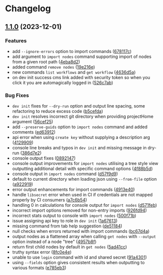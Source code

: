 # Changelog

## [1.1.0](https://github.com/contensis/cli/compare/v1.0.11...v1.1.0) (2023-12-01)


### Features

* add `--ignore-errors` option to import commands ([678117c](https://github.com/contensis/cli/commit/678117c137f1a673c69f1e9f7742525a48f8c3d8))
* add argument to `import nodes` command supporting import of nodes from a given root path ([4eba8d2](https://github.com/contensis/cli/commit/4eba8d208a388ced34a626da71c0f0566f27e50f))
* added command `remove nodes` ([19e216e](https://github.com/contensis/cli/commit/19e216ee899f3b6a60eb7db1fe4c861e05c0ee28))
* new commands `list workflows` and `get workflow` ([4636d5a](https://github.com/contensis/cli/commit/4636d5a67894425e0c7e92aa51fa4cb8d8935412))
* on dev init success cms link added with security token so when you click it you are automagically logged in ([526c7ab](https://github.com/contensis/cli/commit/526c7abd29fa44714ea8c5e19f4538518ec02659))


### Bug Fixes

* `dev init` fixes for `--dry-run` option and output line spacing, some refactoring to reduce excess code ([b5cefda](https://github.com/contensis/cli/commit/b5cefda28403b69de6e98f0870b4c87194dfb005))
* `dev init` resolves incorrect git directory when providing projectHome argument ([56cef25](https://github.com/contensis/cli/commit/56cef257510ead814b9e25423257d5896f0075d3))
* add `--preserve-guids` option to `import nodes` command and added comments ([ed63912](https://github.com/contensis/cli/commit/ed63912d73e5c13db3c1f5d982d2b826e3d98981))
* api error when using `create key` without supplying a description arg ([4129909](https://github.com/contensis/cli/commit/4129909714caac534b2198aac12a8ed8203c338f))
* console line breaks and typos in `dev init` and missing message in dry-run ([386d7e2](https://github.com/contensis/cli/commit/386d7e252a51d40f528374a8bd45775e4b19f049))
* console output fixes ([0892147](https://github.com/contensis/cli/commit/089214717327bdb19105a945eed2bef36ab1a576))
* console output improvements for `import nodes` utilising a tree style view outputting additional detail with specific command options ([4f88b5d](https://github.com/contensis/cli/commit/4f88b5d5c919b3a40de02c62c9c4465550f98e6d))
* console output in `import nodes` command ([d57f9d9](https://github.com/contensis/cli/commit/d57f9d98508c98ad07c58d718a7b66cbb04f3792))
* default to current directory when loading json using `--from-file` option ([a922919](https://github.com/contensis/cli/commit/a9229195366d6e38e9879db0d5dd32cde66afd53))
* error output enhancements for import commands ([4913e40](https://github.com/contensis/cli/commit/4913e400a4649cf39294086921b796d2d4cd2b70))
* handle `libsecret` error when used in CI if credentials are not mapped properly by CI consumers ([a7c6b54](https://github.com/contensis/cli/commit/a7c6b544958079d3312132b5a4336237962a1c7d))
* handling 0 in calculations for console output for `import nodes` ([d571feb](https://github.com/contensis/cli/commit/d571feb12bc339165a6c9489ca491285fbfd189a))
* incorrect import options removed for non-entry imports ([926fd94](https://github.com/contensis/cli/commit/926fd940950b8a7af5528303683453123a54a947))
* incorrect stats output to console with `import nodes` ([500f71b](https://github.com/contensis/cli/commit/500f71b83d498c4db8d37fc9cc3aeededc805d7e))
* issue assigning api key to role in `dev init` ([1a67613](https://github.com/contensis/cli/commit/1a67613433cc88288a7cc42c34e142295aa0972c))
* missing command from tab help suggestion ([de51184](https://github.com/contensis/cli/commit/de511845f760e0b141e6ca8300ac3bfb9338faa1))
* null checks when errors returned with import commands ([bc67d4a](https://github.com/contensis/cli/commit/bc67d4a89d3e0221299623a3d1923f87732ad440))
* output nodes as a flattened array when calling `get nodes` with `--output` option instead of a node "tree" ([4957b8f](https://github.com/contensis/cli/commit/4957b8f3bd86586f4dd1375dc8666a92e13cbdcf))
* return first child nodes by default in `get nodes` ([5ad41cc](https://github.com/contensis/cli/commit/5ad41ccf1ff5296b57af6a8bc5df339f16eea45f))
* truthy syntax error ([8fc0e4e](https://github.com/contensis/cli/commit/8fc0e4e47a7f9cd570c9ae838d527c0c9f25ebc0))
* unable to use `login` command with id and shared secret ([91a4301](https://github.com/contensis/cli/commit/91a4301860125ad257150c9464279125d30304e1))
* using `--fields` option gives consistent results when outputting to various formats ([e785eb3](https://github.com/contensis/cli/commit/e785eb3246910daa66a91adb953ac3dd465c824a))
